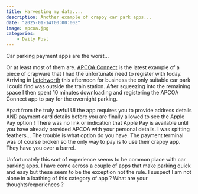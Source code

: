 ```yaml
---
title: Harvesting my data....
description: Another example of crappy car park apps...
date: "2025-01-14T00:00:00Z"
image: apcoa.jpg
categories:
    - Daily Post
---
```

Car parking payment apps are the worst... 

Or at least most of them are. [APCOA Connect](https://www.apcoaconnect.com) is the latest example of a piece of crapware that I had the unfortunate need to register with today. Arriving in [Letchworth](https://en.wikipedia.org/wiki/Letchworth) this afternoon for business the only suitable car park I could find was outside the train station. After squeezing into the remaining space I then spent 10 minutes downloading and registering the APCOA Connect app to pay for the overnight parking.

Apart from the truly awful UI the app requires you to provide address details AND payment card details before you are finally allowed to see the Apple Pay option ! There was no link or indication that Apple Pay is available until you have already provided APCOA with your personal details. I was spitting feathers... The trouble is what option do you have. The payment terminal was of course broken so the only way to pay is to use their crappy app. They have you over a barrel.

Unfortunately this sort of experience seems to be common place with car parking apps. I have come across a couple of apps that make parking quick and easy but these seem to be the exception not the rule. I suspect I am not alone in a loathing of this category of app ? What are your thoughts/experiences ?
